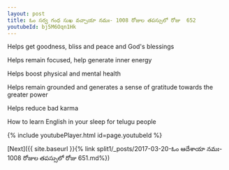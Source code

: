 ```yaml
---
layout: post
title: ఓం సర్వ గంధ సుఖ వచ్చాయా నమః- 1008 రోజుల తపస్సులో రోజు  652
youtubeId: bj5M6Oqn1Hk
---
```

 
 
Helps get goodness, bliss and peace and God's blessings
 
Helps remain focused, help generate inner energy 
 
Helps boost physical and mental health 
 
Helps remain grounded and generates a sense of gratitude towards the greater power 
 
Helps reduce bad karma
 
How to learn English in your sleep for telugu people
 
 
 
 


{% include youtubePlayer.html id=page.youtubeId %}
 
[Next]({{ site.baseurl }}{% link split1/_posts/2017-03-20-ఓం ఆదేశాయా నమః- 1008 రోజుల తపస్సులో రోజు  651.md%})
 
